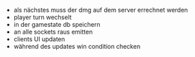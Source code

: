 - als nächstes muss der dmg auf dem server errechnet werden
- player turn wechselt
- in der gamestate db speichern
- an alle sockets raus emitten
- clients UI updaten
- während des updates win condition checken
